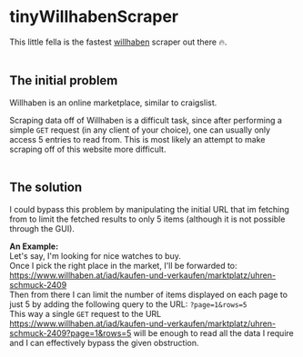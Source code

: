 # tinyWillhabenScraper
This little fella is the fastest [willhaben](https://www.willhaben.at/iad) scraper out there 🔥.
<br><br>

## The initial problem
Willhaben is an online marketplace, similar to craigslist.

Scraping data off of Willhaben is a difficult task, since after performing a simple `GET` request (in any client of your choice), one can usually only access 5 entries to read from.
This is most likely an attempt to make scraping off of this website more difficult.
<br><br>

## The solution
I could bypass this problem by manipulating the initial URL that im fetching from to limit the fetched results to only 5 items (although it is not possible through the GUI).

**An Example:** <br>
Let's say, I'm looking for nice watches to buy. <br>
Once I pick the right place in the market, I'll be forwarded to: https://www.willhaben.at/iad/kaufen-und-verkaufen/marktplatz/uhren-schmuck-2409 <br>
Then from there I can limit the number of items displayed on each page to just 5 by adding the following query to the URL: `?page=1&rows=5`<br>
This way a single `GET` request to the URL https://www.willhaben.at/iad/kaufen-und-verkaufen/marktplatz/uhren-schmuck-2409?page=1&rows=5 will be enough to read all the data I require
and I can effectively bypass the given obstruction.
